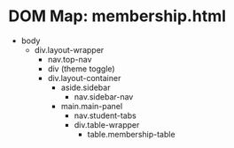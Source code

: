 # DOM Map: membership.html

- body
  - div.layout-wrapper
    - nav.top-nav
    - div (theme toggle)
    - div.layout-container
      - aside.sidebar
        - nav.sidebar-nav
      - main.main-panel
        - nav.student-tabs
        - div.table-wrapper
          - table.membership-table
